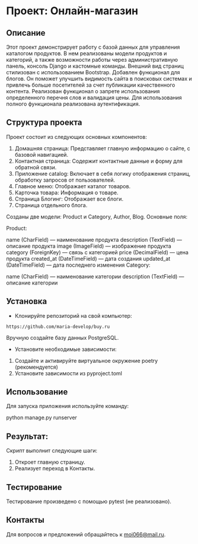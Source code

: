# Проект: Онлайн-магазин
## Описание
Этот проект демонстрирует работу с базой данных для управления каталогом продуктов. 
В нем реализованы модели продуктов и категорий, а также возможности работы через 
административную панель, консоль Django и кастомные команды. 
Внешний вид страниц стилизован с использованием Bootstrap. 
Добавлен функционал для блогов. Он поможет улучшить видимость сайта в поисковых системах 
и привлечь больше посетителей за счет публикации качественного контента.
Реализован функционал о запрете использования определенного перечня слов и валидация цены.
Для использования полного функционала реализована аутентификация.

## Структура проекта

Проект состоит из следующих основных компонентов:

1. Домашняя страница: Представляет главную информацию о сайте, с базовой навигацией.
2. Контактная страница: Содержит контактные данные и форму для обратной связи.
3. Приложение catalog: Включает в себя логику отображения страниц, обработку запросов от пользователей.
4. Главное меню: Отображает каталог товаров.
5. Карточка товара: Информация о товаре.
6. Страница Блогинг: Отображает все блоги.
7. Страница отдельного блога.

Созданы две модели: Product и Category, Author, Blog. Основные поля:

Product:

name (CharField) — наименование продукта
description (TextField) — описание продукта
image (ImageField) — изображение продукта
category (ForeignKey) — связь с категорией
price (DecimalField) — цена продукта
created_at (DateTimeField) — дата создания
updated_at (DateTimeField) — дата последнего изменения
Category:

name (CharField) — наименование категории
description (TextField) — описание категории

## Установка
- Клонируйте репозиторий на свой компьютер:

```
https://github.com/maria-develop/buy.ru
```

Вручную создайте базу данных PostgreSQL.

- Установите необходимые зависимости:
1. Создайте и активируйте виртуальное окружение poetry (рекомендуется)
2. Установите зависимости из pyproject.toml

## Использование
Для запуска приложения используйте команду:

python manage.py runserver

## Результат:
Скрипт выполнит следующие шаги:

1. Откроет главную страницу.
2. Реализует переход в Контакты.

## Тестирование
Тестирование произведено с помощью pytest (не реализовано).

## Контакты
Для вопросов и предложений обращайтесь к moi066@mail.ru.